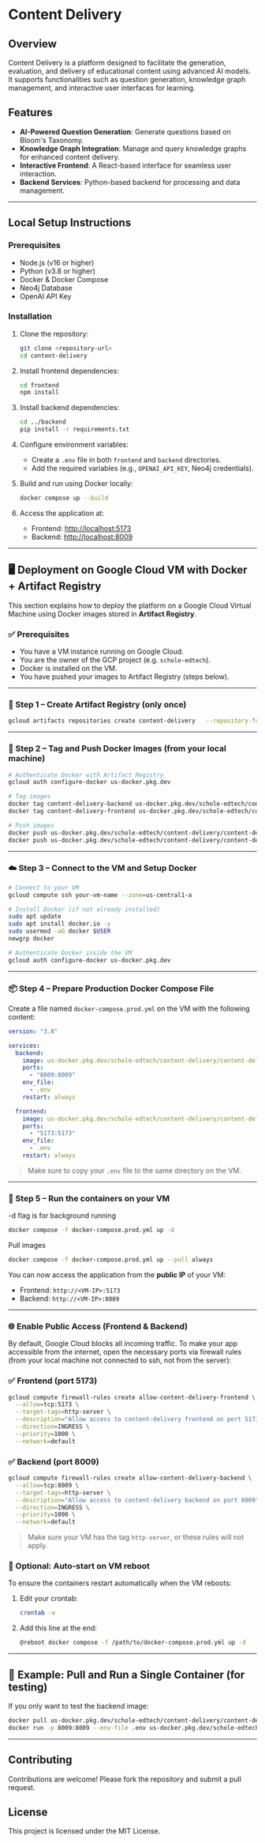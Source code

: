 # Content Delivery

## Overview

Content Delivery is a platform designed to facilitate the generation, evaluation, and delivery of educational content using advanced AI models. It supports functionalities such as question generation, knowledge graph management, and interactive user interfaces for learning.

## Features

- **AI-Powered Question Generation**: Generate questions based on Bloom's Taxonomy.
- **Knowledge Graph Integration**: Manage and query knowledge graphs for enhanced content delivery.
- **Interactive Frontend**: A React-based interface for seamless user interaction.
- **Backend Services**: Python-based backend for processing and data management.

---

## Local Setup Instructions

### Prerequisites

- Node.js (v16 or higher)
- Python (v3.8 or higher)
- Docker & Docker Compose
- Neo4j Database
- OpenAI API Key

### Installation

1. Clone the repository:

   ```bash
   git clone <repository-url>
   cd content-delivery
   ```

2. Install frontend dependencies:

   ```bash
   cd frontend
   npm install
   ```

3. Install backend dependencies:

   ```bash
   cd ../backend
   pip install -r requirements.txt
   ```

4. Configure environment variables:

   - Create a `.env` file in both `frontend` and `backend` directories.
   - Add the required variables (e.g., `OPENAI_API_KEY`, Neo4j credentials).

5. Build and run using Docker locally:

   ```bash
   docker compose up --build
   ```

6. Access the application at:
   - Frontend: [http://localhost:5173](http://localhost:5173)
   - Backend: [http://localhost:8009](http://localhost:8009)

---

## 🖥️ Deployment on Google Cloud VM with Docker + Artifact Registry

This section explains how to deploy the platform on a Google Cloud Virtual Machine using Docker images stored in **Artifact Registry**.

### ✅ Prerequisites

- You have a VM instance running on Google Cloud.
- You are the owner of the GCP project (e.g. `schole-edtech`).
- Docker is installed on the VM.
- You have pushed your images to Artifact Registry (steps below).

---

### 🔧 Step 1 – Create Artifact Registry (only once)

```bash
gcloud artifacts repositories create content-delivery   --repository-format=docker   --location=us   --description="Docker repo for backend and frontend"
```

---

### 🐳 Step 2 – Tag and Push Docker Images (from your local machine)

```bash
# Authenticate Docker with Artifact Registry
gcloud auth configure-docker us-docker.pkg.dev

# Tag images
docker tag content-delivery-backend us-docker.pkg.dev/schole-edtech/content-delivery/content-delivery-backend:latest
docker tag content-delivery-frontend us-docker.pkg.dev/schole-edtech/content-delivery/content-delivery-frontend:latest

# Push images
docker push us-docker.pkg.dev/schole-edtech/content-delivery/content-delivery-backend:latest
docker push us-docker.pkg.dev/schole-edtech/content-delivery/content-delivery-frontend:latest
```

---

### ☁️ Step 3 – Connect to the VM and Setup Docker

```bash
# Connect to your VM
gcloud compute ssh your-vm-name --zone=us-central1-a

# Install Docker (if not already installed)
sudo apt update
sudo apt install docker.io -y
sudo usermod -aG docker $USER
newgrp docker

# Authenticate Docker inside the VM
gcloud auth configure-docker us-docker.pkg.dev
```

---

### 📦 Step 4 – Prepare Production Docker Compose File

Create a file named `docker-compose.prod.yml` on the VM with the following content:

```yaml
version: "3.8"

services:
  backend:
    image: us-docker.pkg.dev/schole-edtech/content-delivery/content-delivery-backend:latest
    ports:
      - "8009:8009"
    env_file:
      - .env
    restart: always

  frontend:
    image: us-docker.pkg.dev/schole-edtech/content-delivery/content-delivery-frontend:latest
    ports:
      - "5173:5173"
    env_file:
      - .env
    restart: always
```

> Make sure to copy your `.env` file to the same directory on the VM.

---

### 🚀 Step 5 – Run the containers on your VM

-d flag is for background running

```bash
docker compose -f docker-compose.prod.yml up -d
```

Pull images

```bash
docker compose -f docker-compose.prod.yml up --pull always
```

You can now access the application from the **public IP** of your VM:

- Frontend: `http://<VM-IP>:5173`
- Backend: `http://<VM-IP>:8009`

---

### 🌐 Enable Public Access (Frontend & Backend)

By default, Google Cloud blocks all incoming traffic. To make your app accessible from the internet, open the necessary ports via firewall rules (from your local machine not connected to ssh, not from the server):

### ✅ Frontend (port 5173)

```bash
gcloud compute firewall-rules create allow-content-delivery-frontend \
  --allow=tcp:5173 \
  --target-tags=http-server \
  --description="Allow access to content-delivery frontend on port 5173" \
  --direction=INGRESS \
  --priority=1000 \
  --network=default
```

### ✅ Backend (port 8009)

```bash
gcloud compute firewall-rules create allow-content-delivery-backend \
  --allow=tcp:8009 \
  --target-tags=http-server \
  --description="Allow access to content-delivery backend on port 8009" \
  --direction=INGRESS \
  --priority=1000 \
  --network=default
```

> Make sure your VM has the tag `http-server`, or these rules will not apply.

### 🔁 Optional: Auto-start on VM reboot

To ensure the containers restart automatically when the VM reboots:

1. Edit your crontab:

   ```bash
   crontab -e
   ```

2. Add this line at the end:
   ```bash
   @reboot docker compose -f /path/to/docker-compose.prod.yml up -d
   ```

---

## 🧪 Example: Pull and Run a Single Container (for testing)

If you only want to test the backend image:

```bash
docker pull us-docker.pkg.dev/schole-edtech/content-delivery/content-delivery-backend:latest
docker run -p 8009:8009 --env-file .env us-docker.pkg.dev/schole-edtech/content-delivery/content-delivery-backend:latest
```

---

## Contributing

Contributions are welcome! Please fork the repository and submit a pull request.

## License

This project is licensed under the MIT License.
